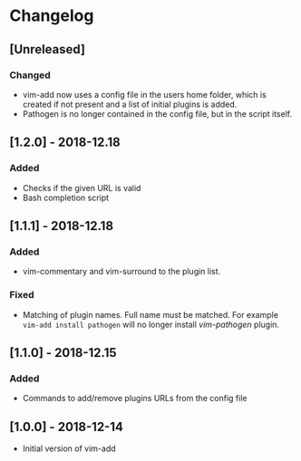 # Changelog

## [Unreleased]

### Changed

* vim-add now uses a config file in the users home folder, which is created if not
  present and a list of initial plugins is added.
* Pathogen is no longer contained in the config file, but in the script itself.

## [1.2.0] - 2018-12.18

### Added

* Checks if the given URL is valid
* Bash completion script

## [1.1.1] - 2018-12.18

### Added

* vim-commentary and vim-surround to the plugin list.

### Fixed

* Matching of plugin names. Full name must be matched. For example `vim-add install pathogen`
  will no longer install *vim-pathogen* plugin.

## [1.1.0] - 2018-12.15

### Added

* Commands to add/remove plugins URLs from the config file

## [1.0.0] - 2018-12-14

* Initial version of vim-add
